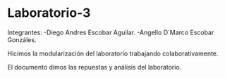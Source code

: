 # Laboratorio-3
Integrantes:
-Diego Andres Escobar Aguilar.
-Angello D´Marco Escobar Gonzáles.

Hicimos la modularización del  laboratorio trabajando colaborativamente.

El documento dimos las repuestas y análisis del laboratorio.

